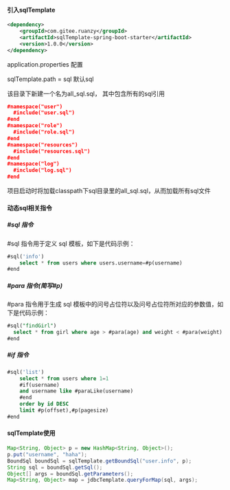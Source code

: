 #### 引入sqlTemplate
```xml
<dependency>
	<groupId>com.gitee.ruanzy</groupId>
	<artifactId>sqlTemplate-spring-boot-starter</artifactId>
	<version>1.0.0</version>
</dependency>
```
application.properties 配置

sqlTemplate.path = sql 默认sql

该目录下新建一个名为all_sql.sql， 其中包含所有的sql引用

```json
#namespace("user")
  #include("user.sql")
#end
#namespace("role")
  #include("role.sql")
#end
#namespace("resources")
  #include("resources.sql")
#end
#namespace("log")
  #include("log.sql")
#end
```
项目启动时将加载classpath下sql目录里的all_sql.sql，从而加载所有sql文件


#### 动态sql相关指令
##### #sql 指令
#sql 指令用于定义 sql 模板，如下是代码示例：
```sql
#sql('info')
	select * from users where users.username=#p(username)
#end
```

##### #para 指令(简写#p)
#para 指令用于生成 sql 模板中的问号占位符以及问号占位符所对应的参数值，如下是代码示例：
```sql
#sql("findGirl")
  select * from girl where age > #para(age) and weight < #para(weight)
#end
```

##### #if 指令
```sql
#sql('list')
	select * from users where 1=1
	#if(username)
	and username like #paraLike(username)
	#end
	order by id DESC
	limit #p(offset),#p(pagesize)
#end
```

#### sqlTemplate使用
```java
Map<String, Object> p = new HashMap<String, Object>();
p.put("username", "haha");
BoundSql boundSql = sqlTemplate.getBoundSql("user.info", p);
String sql = boundSql.getSql();
Object[] args = boundSql.getParameters();
Map<String, Object> map = jdbcTemplate.queryForMap(sql, args);
```